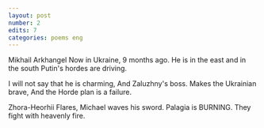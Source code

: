 ```yaml
---
layout: post
number: 2
edits: 7
categories: poems eng
---
```


Mikhail Arkhangel
Now in Ukraine,
9 months ago.
He is in the east and in the south
Putin's hordes are driving.

I will not say that he is charming,
And Zaluzhny's boss.
Makes the Ukrainian brave,
And the Horde plan is a failure.

Zhora-Heorhii
Flares,
Michael waves his sword.
Palagia is BURNING.
They fight with heavenly fire.
